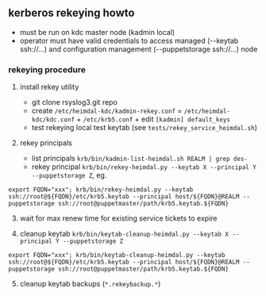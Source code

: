 ## kerberos rekeying howto

* must be run on kdc master node (kadmin local)
* operator must have valid credentials to access managed (--keytab ssh://...) and configuration management (--puppetstorage ssh://...) node


### rekeying procedure

1. install rekey utility
	* git clone rsyslog3.git repo
	* create `/etc/heimdal-kdc/kadmin-rekey.conf` = `/etc/heimdal-kdc/kdc.conf` + `/etc/krb5.conf` + edit `[kadmin] default_keys`
	* test rekeying local test keytab (see `tests/rekey_service_heimdal.sh`)


2. rekey principals
	* list principals `krb/bin/kadmin-list-heimdal.sh REALM | grep des-`
	* rekey principal `krb/bin/rekey-heimdal.py --keytab X --principal Y --puppetstorage Z`, eg.
```
export FQDN="xxx"; krb/bin/rekey-heimdal.py --keytab ssh://root@${FQDN}/etc/krb5.keytab --principal host/${FQDN}@REALM --puppetstorage ssh://root@puppetmaster/path/krb5.keytab.${FQDN}
```


3. wait for max renew time for existing service tickets to expire


4. cleanup keytab `krb/bin/keytab-cleanup-heimdal.py --keytab X --principal Y --puppetstorage Z`
```
export FQDN="xxx"; krb/bin/keytab-cleanup-heimdal.py --keytab ssh://root@${FQDN}/etc/krb5.keytab --principal host/${FQDN}@REALM --puppetstorage ssh://root@puppetmaster/path/krb5.keytab.${FQDN}
```


5. cleanup keytab backups (`*.rekeybackup.*`)
